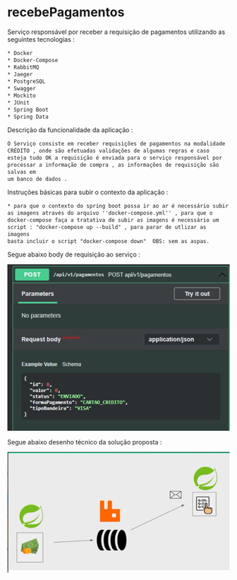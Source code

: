 # recebePagamentos
Serviço responsável por receber a requisição de pagamentos utilizando as seguintes tecnologias : 

	* Docker
	* Docker-Compose
	* RabbitMQ
	* Jaeger
	* PostgreSQL
	* Swagger
	* Mockito
	* JUnit
	* Spring Boot
	* Spring Data
	
Descrição da funcionalidade da aplicação :

	O Serviço consiste em receber requisições de pagamentos na modalidade CRÉDITO , onde são efetuadas validações de algumas regras e caso esteja tudo OK a requisição é enviada para o serviço responsável por processar a informação de compra , as informações de requisição são salvas em
	um banco de dados . 
	
	
Instruções básicas para subir o contexto da aplicação :

	* para que o contexto do spring boot possa ir ao ar é necessário subir as imagens através do arquivo ''docker-compose.yml'' , para que o docker-compose faça a tratativa de subir as imagens é necessário um script : "docker-compose up --build" , para parar de utlizar as imagens
	basta incluir o script "docker-compose down"  OBS: sem as aspas.
	

Segue abaixo body de requisição ao serviço : 

![img_1.png](img_1.png)

Segue abaixo desenho técnico da solução proposta : 

![img_2.png](img_2.png)


	


	
